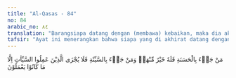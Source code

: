 ```yaml
---
title: "Al-Qasas - 84"
no: 84
arabic_no: ٨٤
translation: "Barangsiapa datang dengan (membawa) kebaikan, maka dia akan mendapat (pahala) yang lebih baik daripada kebaikannya itu; dan barang siapa datang dengan (membawa) kejahatan, maka orang-orang yang telah mengerjakan kejahatan itu hanya diberi balasan (seimbang) dengan apa yang dahulu mereka kerjakan."
tafsir: "Ayat ini menerangkan bahwa siapa yang di akhirat datang dengan membawa satu amal kebajikan, akan dibalas dengan yang lebih baik, dan dilipatgandakan sebanyak-banyaknya. Tidak ada yang mengetahui berapa kelipatannya kecuali Allah sebagai karunia dan rahmat dari-Nya. Rasulullah saw bersabda:\n\nSiapa yang bermaksud akan mengerjakan satu kebaikan, kemudian tidak jadi dikerjakannya, Allah mencatat pahala pada sisi-Nya satu kebaikan yang sempurna, kalau ia bermaksud mengerjakan satu kebaikan lalu dikerjakannya, maka Allah mencatat (pahala) dengan sepenuh kebaikan sampai tujuh ratus kali lipat, bahkan lipat ganda yang lebih banyak lagi. (Riwayat al-Bukhari dan Muslim dari Ibnu 'Abbas)\n\nDalam hadis lain Rasulullah bersabda:\n\nDan barang siapa yang bermaksud mengerjakan satu kejahatan kemudian tidak dikerjakannya, maka ditulislah oleh Allah swt di sisi-Nya satu kebaikan yang sempurna, dan kalau ia bermaksud mengerjakan kemudian dikerjakannya, maka Allah mencatatkan baginya hanya satu kejahatan saja. (Riwayat al-Bukhari dan Muslim dari Ibnu 'Abbas)\n\nHal ini sesuai dengan firman Allah:\n\nDan barang siapa membawa kejahatan, maka disungkurkanlah wajah mereka ke dalam neraka. Kamu tidak diberi balasan, melainkan (setimpal) dengan apa yang telah kamu kerjakan. (an-Naml/27: 90)"
---
```

مَنْ جَاۤءَ بِالْحَسَنَةِ فَلَهٗ خَيْرٌ مِّنْهَاۚ وَمَنْ جَاۤءَ بِالسَّيِّئَةِ فَلَا يُجْزَى الَّذِيْنَ عَمِلُوا السَّيِّاٰتِ اِلَّا مَا كَانُوْا يَعْمَلُوْنَ 
